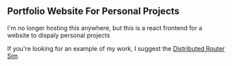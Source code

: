 ## Portfolio Website For Personal Projects

I'm no longer hosting this anywhere, but this is a react frontend for a website to dispaly personal projects

If you're looking for an example of my work, I suggest the [Distributed Router Sim](https://github.com/hud987/DistributedRouters)


